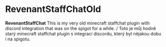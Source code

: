 # RevenantStaffChatOld
 **RevenantStaffChat** This is my very old minecraft staffchat plugin with discord integration that was on the spigot for a while. / Toto je můj hodně starý minecraft staffchat plugin s integrací discordu, který byl nějakou dobu i na spigotu.
